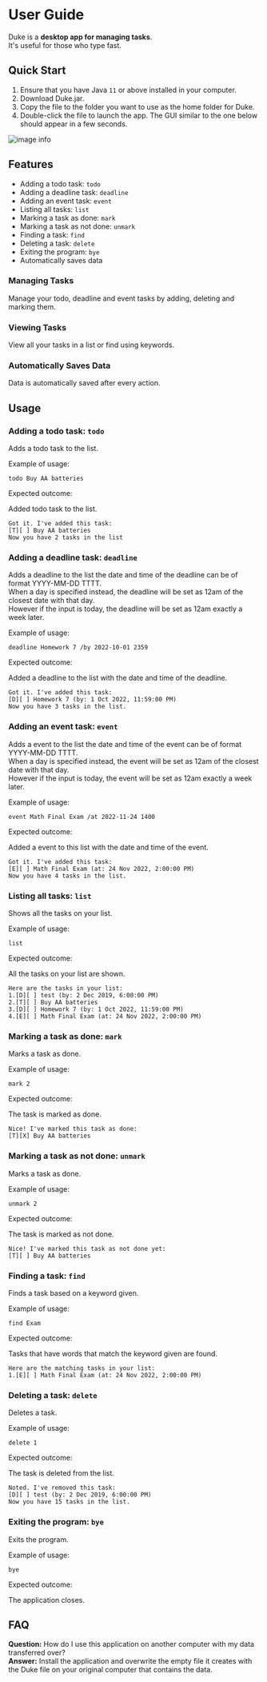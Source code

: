 # User Guide

Duke is a **desktop app for managing tasks**.<br>
It's useful for those who type fast.

## Quick Start

1. Ensure that you have Java `11` or above installed in your computer.
2. Download Duke.jar.
3. Copy the file to the folder you want to use as the home folder for Duke.
4. Double-click the file to launch the app. The GUI similar to the one below should appear in a few seconds.<br>

![image info](./Ui.png)

## Features 

- Adding a todo task: `todo`
- Adding a deadline task: `deadline`
- Adding an event task: `event`
- Listing all tasks: `list`
- Marking a task as done: `mark`
- Marking a task as not done: `unmark`
- Finding a task: `find`
- Deleting a task: `delete`
- Exiting the program: `bye`
- Automatically saves data

### Managing Tasks

Manage your todo, deadline and event tasks by adding, deleting and marking them.

### Viewing Tasks

View all your tasks in a list or find using keywords.

### Automatically Saves Data

Data is automatically saved after every action.

## Usage

### Adding a todo task: `todo`

Adds a todo task to the list.

Example of usage:

`todo Buy AA batteries`

Expected outcome:

Added todo task to the list.

```
Got it. I've added this task:
[T][ ] Buy AA batteries
Now you have 2 tasks in the list
```

### Adding a deadline task: `deadline`

Adds a deadline to the list the date and time of the deadline can be of format YYYY-MM-DD TTTT.<br>
When a day is specified instead, the deadline will be set as 12am of the closest date with that day.<br>
However if the input is today, the deadline will be set as 12am exactly a week later.

Example of usage:

`deadline Homework 7 /by 2022-10-01 2359`

Expected outcome:

Added a deadline to the list with the date and time of the deadline.

```
Got it. I've added this task:
[D][ ] Homework 7 (by: 1 Oct 2022, 11:59:00 PM)
Now you have 3 tasks in the list.
```

### Adding an event task: `event`

Adds a event to the list the date and time of the event can be of format YYYY-MM-DD TTTT.<br>
When a day is specified instead, the event will be set as 12am of the closest date with that day.<br>
However if the input is today, the event will be set as 12am exactly a week later.

Example of usage:

`event Math Final Exam /at 2022-11-24 1400`

Expected outcome:

Added a event to this list with the date and time of the event.

```
Got it. I've added this task:
[E][ ] Math Final Exam (at: 24 Nov 2022, 2:00:00 PM)
Now you have 4 tasks in the list.
```

### Listing all tasks: `list`

Shows all the tasks on your list.

Example of usage: 

`list`

Expected outcome:

All the tasks on your list are shown.

```
Here are the tasks in your list:
1.[D][ ] test (by: 2 Dec 2019, 6:00:00 PM)
2.[T][ ] Buy AA batteries
3.[D][ ] Homework 7 (by: 1 Oct 2022, 11:59:00 PM)
4.[E][ ] Math Final Exam (at: 24 Nov 2022, 2:00:00 PM)
```

### Marking a task as done: `mark`

Marks a task as done.

Example of usage:

`mark 2`

Expected outcome:

The task is marked as done.

```
Nice! I've marked this task as done:
[T][X] Buy AA batteries
```

### Marking a task as not done: `unmark`

Marks a task as done.

Example of usage:

`unmark 2`

Expected outcome:

The task is marked as not done.

```
Nice! I've marked this task as not done yet:
[T][ ] Buy AA batteries
```

### Finding a task: `find`

Finds a task based on a keyword given.

Example of usage:

`find Exam`

Expected outcome:

Tasks that have words that match the keyword given are found.

```
Here are the matching tasks in your list:
1.[E][ ] Math Final Exam (at: 24 Nov 2022, 2:00:00 PM)
```

### Deleting a task: `delete`

Deletes a task.

Example of usage:

`delete 1`

Expected outcome:

The task is deleted from the list.

```
Noted. I've removed this task:
[D][ ] test (by: 2 Dec 2019, 6:00:00 PM)
Now you have 15 tasks in the list.
```

### Exiting the program: `bye`

Exits the program.

Example of usage:

`bye`

Expected outcome:

The application closes.

## FAQ

**Question:** How do I use this application on another computer with my data transferred over?<br>
**Answer:** Install the application and overwrite the empty file it creates with the Duke file on your original computer that contains the data.